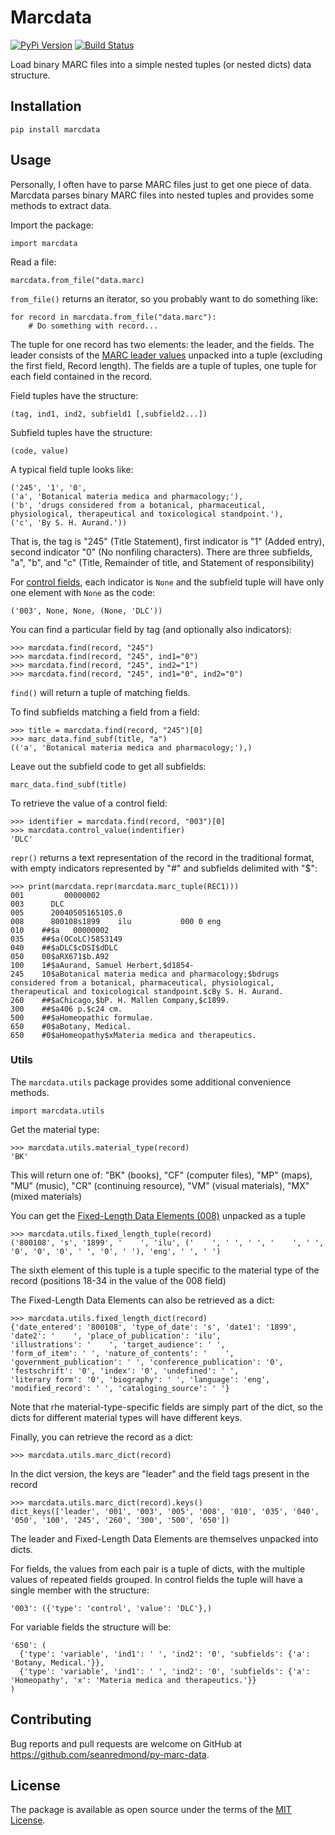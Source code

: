 # Marcdata

[![PyPi Version](https://badge.fury.io/py/marcdata.svg)][pypi]
[![Build Status](http://img.shields.io/travis/seanredmond/py-marc-data.svg)][travis]

[travis]: http://travis-ci.org/seanredmond/py-marc-data
[pypi]: https://pypi.org/project/marcdata/

Load binary MARC files into a simple nested tuples (or nested dicts) data structure.

## Installation

    pip install marcdata
    
## Usage

Personally, I often have to parse MARC files just to get one piece of data. Marcdata parses binary MARC files into nested tuples and provides some methods to extract data.

Import the package:

    import marcdata
    
Read a file:

    marcdata.from_file("data.marc)
    
`from_file()` returns an iterator, so you probably want to do something like:

    for record in marcdata.from_file("data.marc"):
        # Do something with record...
        
The tuple for one record has two elements: the leader, and the fields. The leader consists of the [MARC leader values](https://www.loc.gov/marc/bibliographic/bdleader.html) unpacked into a tuple (excluding the first field, Record length). The fields are a tuple of tuples, one tuple for each field contained in the record.

Field tuples have the structure:

    (tag, ind1, ind2, subfield1 [,subfield2...])
    
Subfield tuples have the structure:

    (code, value)
    
A typical field tuple looks like:

    ('245', '1', '0', 
    ('a', 'Botanical materia medica and pharmacology;'), 
    ('b', 'drugs considered from a botanical, pharmaceutical, physiological, therapeutical and toxicological standpoint.'), 
    ('c', 'By S. H. Aurand.'))
    
That is, the tag is "245" (Title Statement), first indicator is "1" (Added entry), second indicator "0" (No nonfiling characters). There are three subfields, "a", "b", and "c" (Title, Remainder of title, and Statement of responsibility)

For [control fields](https://www.loc.gov/marc/bibliographic/bd00x.html), each indicator is `None` and the subfield tuple will have only one element with `None` as the code:

    ('003', None, None, (None, 'DLC'))
    
You can find a particular field by tag (and optionally also indicators):
	
    >>> marcdata.find(record, "245")
    >>> marcdata.find(record, "245", ind1="0")
    >>> marcdata.find(record, "245", ind2="1")
    >>> marcdata.find(record, "245", ind1="0", ind2="0")

`find()` will return a tuple of matching fields. 

To find subfields matching a field from a field:

    >>> title = marcdata.find(record, "245")[0]
    >>> marc_data.find_subf(title, "a")
    (('a', 'Botanical materia medica and pharmacology;'),)
    
Leave out the subfield code to get all subfields:

    marc_data.find_subf(title)
    
To retrieve the value of a control field:

    >>> identifier = marcdata.find(record, "003")[0]
    >>> marcdata.control_value(indentifier)
    'DLC'
    
`repr()` returns a text representation of the record in the traditional format, with empty indicators represented by "#" and subfields delimited with "\$":

    >>> print(marcdata.repr(marcdata.marc_tuple(REC1)))
    001         00000002
    003      DLC
    005      20040505165105.0
    008      800108s1899    ilu           000 0 eng
    010    ##$a   00000002
    035    ##$a(OCoLC)5853149
    040    ##$aDLC$cDSI$dDLC
    050    00$aRX671$b.A92
    100    1#$aAurand, Samuel Herbert,$d1854-
    245    10$aBotanical materia medica and pharmacology;$bdrugs considered from a botanical, pharmaceutical, physiological, therapeutical and toxicological standpoint.$cBy S. H. Aurand.
    260    ##$aChicago,$bP. H. Mallen Company,$c1899.
    300    ##$a406 p.$c24 cm.
    500    ##$aHomeopathic formulae.
    650    #0$aBotany, Medical.
    650    #0$aHomeopathy$xMateria medica and therapeutics.
    
### Utils

The `marcdata.utils` package provides some additional convenience methods.

    import marcdata.utils
    
Get the material type:

    >>> marcdata.utils.material_type(record)
    'BK'

This will return one of: "BK" (books), "CF" (computer files), "MP"
    (maps), "MU" (music), "CR" (continuing resource), "VM" (visual
    materials), "MX" (mixed materials)

You can get the [Fixed-Length Data Elements (008)](https://www.loc.gov/marc/bibliographic/bd008.html) unpacked as a tuple

    >>> marcdata.utils.fixed_length_tuple(record)
    ('800108', 's', '1899', '    ', 'ilu', ('    ', ' ', ' ', '    ', ' ', '0', '0', '0', ' ', '0', ' '), 'eng', ' ', ' ')
    
The sixth element of this tuple is a tuple specific to the material type of the record (positions 18-34 in the value of the 008 field)

The Fixed-Length Data Elements can also be retrieved as a dict:

    >>> marcdata.utils.fixed_length_dict(record)
    {'date_entered': '800108', 'type_of_date': 's', 'date1': '1899', 
    'date2': '    ', 'place_of_publication': 'ilu', 
    'illustrations': '    ', 'target_audience': ' ', 
    'form_of_item': ' ', 'nature_of_contents': '    ', 
    'government_publication': ' ', 'conference_publication': '0', 
    'festschrift': '0', 'index': '0', 'undefined': ' ', 
    'literary form': '0', 'biography': ' ', 'language': 'eng', 
    'modified_record': ' ', 'cataloging_source': ' '}

Note that rhe material-type-specific fields are simply part of the dict, so the dicts for different material types will have different keys.

Finally, you can retrieve the record as a dict:

    >>> marcdata.utils.marc_dict(record)
    
In the dict version, the keys are "leader" and the field tags present in the record

    >>> marcdata.utils.marc_dict(record).keys()
    dict_keys(['leader', '001', '003', '005', '008', '010', '035', '040', '050', '100', '245', '260', '300', '500', '650'])

The leader and Fixed-Length Data Elements are themselves unpacked into dicts.

For fields, the values from each pair is a tuple of dicts, with the multiple values of repeated fields grouped. In control fields the tuple will have a single member with the structure:

    '003': ({'type': 'control', 'value': 'DLC'},)
    
For variable fields the structure will be:
    
    '650': (
      {'type': 'variable', 'ind1': ' ', 'ind2': '0', 'subfields': {'a': 'Botany, Medical.'}}, 
      {'type': 'variable', 'ind1': ' ', 'ind2': '0', 'subfields': {'a': 'Homeopathy', 'x': 'Materia medica and therapeutics.'}}
    )  
    
## Contributing

Bug reports and pull requests are welcome on GitHub at https://github.com/seanredmond/py-marc-data.

## License

The package is available as open source under the terms of the [MIT License](https://opensource.org/licenses/MIT).

